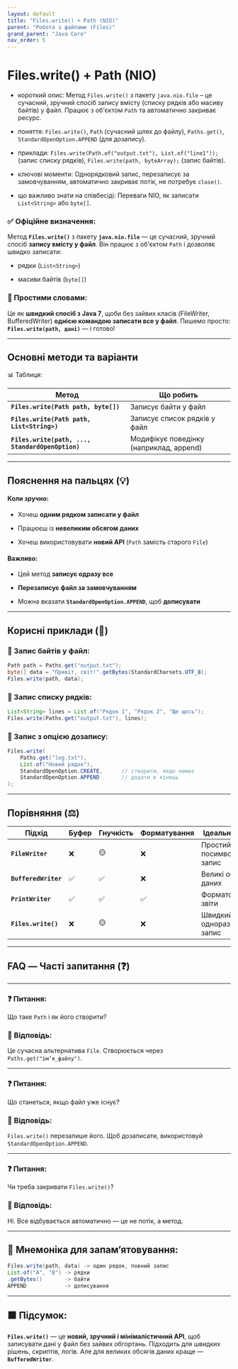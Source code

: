 ```yaml
---
layout: default
title: "Files.write() + Path (NIO)"
parent: "Робота з файлами (Files)"
grand_parent: "Java Core"
nav_order: 5
---
```


# Files.write() + Path (NIO)

* короткий опис: Метод `Files.write()` з пакету `java.nio.file` – це сучасний, зручний спосіб запису вмісту (списку рядків або масиву байтів) у файл. Працює з об'єктом `Path` та автоматично закриває ресурс.

* поняття: `Files.write()`, `Path` (сучасний шлях до файлу), `Paths.get()`, `StandardOpenOption.APPEND` (для дозапису).

* приклади: `Files.write(Path.of("output.txt"), List.of("line1"));` (запис списку рядків), `Files.write(path, byteArray);` (запис байтів).

* ключові моменти: Однорядковий запис, перезаписує за замовчуванням, автоматично закриває потік, не потребує `close()`.

* що важливо знати на співбесіді: Переваги NIO, як записати `List<String>` або `byte[]`.

### **✅ Офіційне визначення:**  

Метод **`Files.write()`** з пакету **`java.nio.file`** — це сучасний, зручний спосіб **запису вмісту у файл**. Він працює з об'єктом `Path` і дозволяє швидко записати:

* рядки (`List<String>`)

* масиви байтів (`byte[]`)

### **🧠 Простими словами:**  

Це як **швидкий спосіб з Java 7**, щоби без зайвих класів (FileWriter, BufferedWriter) **однією командою записати все у файл**. Пишемо просто: **`Files.write(path, дані)`** — і готово\!

---

## **Основні методи та варіанти**

📊 Таблиця:

| Метод | Що робить |
| ----- | ----- |
| **`Files.write(Path path, byte[])`** | Записує байти у файл |
| **`Files.write(Path path, List<String>)`** | Записує список рядків у файл |
| **`Files.write(path, ..., StandardOpenOption)`** | Модифікує поведінку (наприклад, append) |

---

## **Пояснення на пальцях (💡)**

#### **Коли зручно:**

* Хочеш **одним рядком записати у файл**

* Працюєш із **невеликим обсягом даних**

* Хочеш використовувати **новий API** (`Path` замість старого `File`)

#### **Важливо:**

* Цей метод **записує одразу все**

* **Перезаписує файл за замовчуванням**

* Можна вказати **`StandardOpenOption.APPEND`**, щоб **дописувати**

---

## **Корисні приклади (🧪)**

### **🔹 Запис байтів у файл:**

```java
Path path = Paths.get("output.txt");
byte[] data = "Привіт, світ!".getBytes(StandardCharsets.UTF_8);
Files.write(path, data);
```

### **🔹 Запис списку рядків:**

```java
List<String> lines = List.of("Рядок 1", "Рядок 2", "Ще щось");
Files.write(Paths.get("output.txt"), lines);
```

### **🔹 Запис з опцією дозапису:**

```java
Files.write(
    Paths.get("log.txt"),
    List.of("Новий рядок"),
    StandardOpenOption.CREATE,      // створити, якщо немає
    StandardOpenOption.APPEND       // додати в кінець
);
```

---

## **Порівняння (⚖️)**

| Підхід | Буфер | Гнучкість | Форматування | Ідеально для |
| ----- | ----- | ----- | ----- | ----- |
| **`FileWriter`** | ❌ | 🟡 | ❌ | Простий посимвольний запис |
| **`BufferedWriter`** | ✅ | ✅ | ❌ | Великі обсяги даних |
| **`PrintWriter`** | ✅ | ✅ | ✅ | Форматовані звіти |
| **`Files.write()`** | ❌ | 🟡 | ❌ | Швидкий одноразовий запис |

---

## **FAQ — Часті запитання (❓)**

---

### **❓ Питання:**

 Що таке `Path` і як його створити?  

### **💬 Відповідь:**

 Це сучасна альтернатива `File`. Створюється через `Paths.get("ім’я_файлу")`.

---

### **❓ Питання:**

 Що станеться, якщо файл уже існує?  

### **💬 Відповідь:**

 `Files.write()` перезапише його. Щоб дозаписати, використовуй `StandardOpenOption.APPEND`.

---

### **❓ Питання:**

 Чи треба закривати `Files.write()`?  

### **💬 Відповідь:**

 Ні. Все відбувається автоматично — це не потік, а метод.

---

## **🧠 Мнемоніка для запам’ятовування:**

```java
Files.write(path, data) -> один рядок, повний запис
List.of("A", "B") -> рядки
.getBytes()       -> байти
APPEND            -> дописування
```

---

## **🟩 Підсумок:**

**`Files.write()`** — це **новий, зручний і мінімалістичний API**, щоб записувати дані у файл без зайвих обгортань. Підходить для швидких рішень, скриптів, логів. Але для великих обсягів даних краще — **`BufferedWriter`**.
